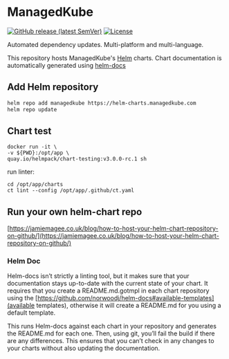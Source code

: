 # ManagedKube

[![GitHub release (latest SemVer)](https://img.shields.io/github/v/release/managedkube/helm-charts?style=for-the-badge)](https://github.com/managedkube/helm-charts/releases/latest)
[![License](https://img.shields.io/github/license/managedkube/helm-charts?style=for-the-badge)](https://opensource.org/licenses/AGPL-3.0)

Automated dependency updates. Multi-platform and multi-language.

This repository hosts ManagedKube's [Helm](https://helm.sh) charts. Chart documentation is automatically generated using [helm-docs](https://github.com/norwoodj/helm-docs)

## Add Helm repository

```bash
helm repo add managedkube https://helm-charts.managedkube.com
helm repo update
```
## Chart test
```
docker run -it \
-v ${PWD}:/opt/app \
quay.io/helmpack/chart-testing:v3.0.0-rc.1 sh
```

run linter:
```
cd /opt/app/charts
ct lint --config /opt/app/.github/ct.yaml
```

## Run your own helm-chart repo

[https://jamiemagee.co.uk/blog/how-to-host-your-helm-chart-repository-on-github/](https://jamiemagee.co.uk/blog/how-to-host-your-helm-chart-repository-on-github/)

### Helm Doc
Helm-docs isn’t strictly a linting tool, but it makes sure that your documentation stays up-to-date with the current state of your chart. It requires that you create a README.md.gotmpl in each chart repository using the [https://github.com/norwoodj/helm-docs#available-templates](available templates), otherwise it will create a README.md for you using a default template.

This runs Helm-docs against each chart in your repository and generates the README.md for each one. Then, using git, you’ll fail the build if there are any differences. This ensures that you can’t check in any changes to your charts without also updating the documentation.

